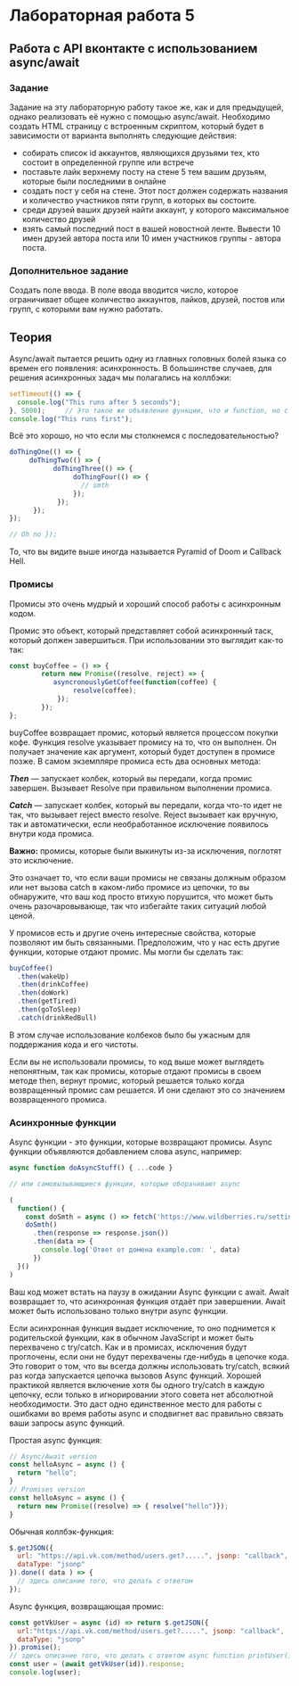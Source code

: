 # Лабораторная работа 5

## Работа с API вконтакте с использованием async/await

### Задание

Задание на эту лабораторную работу такое же, как и для предыдущей, однако реализовать её нужно с помощью async/await. Необходимо создать HTML страницу с встроенным скриптом, который будет в зависимости от варианта выполнять следующие действия:

* собирать список id аккаунтов, являющихся друзьями тех, кто состоит в определенной группе или встрече
* поставьте лайк верхнему посту на стене 5 тем вашим друзьям, которые были последними в онлайне
* создать пост у себя на стене. Этот пост должен содержать названия и количество участников пяти групп, в которых вы состоите.
* среди друзей ваших друзей найти аккаунт, у которого максимальное количество друзей
* взять самый последний пост в вашей новостной ленте. Вывести 10 имен друзей автора поста или 10 имен участников группы - автора поста.

### Дополнительное задание

Создать поле ввода. В поле ввода вводится число, которое ограничивает общее количество аккаунтов, лайков, друзей, постов или групп, с которыми вам нужно работать.

## Теория

Async/await пытается решить одну из главных головных болей языка со времен его появления: асинхронность. В большинстве случаев, для решения асинхронных задач мы полагались на коллбэки:

```js
setTimeout(() => {
  console.log("This runs after 5 seconds");
}, 5000);     // Это такое же объявление функции, что и function, но с другой областью видимости. Называется стрелочная функция.
console.log("This runs first");
```

Всё это хорошо, но что если мы столкнемся с последовательностью?

```js
doThingOne(() => {
     doThingTwo(() => {
           doThingThree(() => {
                doThingFour(() => {
                  // smth
                });
            });
      });
});

// Oh no });
```

То, что вы видите выше иногда называется Pyramid of Doom и Callback Hell.

### Промисы

Промисы это очень мудрый и хороший способ работы с асинхронным кодом.

Промис это объект, который представляет собой асинхронный таск, который должен завершиться. При использовании это выглядит как-то так:

```js
const buyCoffee = () => {
        return new Promise((resolve, reject) => {
           asyncronouslyGetCoffee(function(coffee) {
                resolve(coffee);
            });
        });
};
```

buyCoffee возвращает промис, который является процессом покупки кофе. Функция resolve указывает промису на то, что он выполнен. Он получает значение как аргумент, который будет доступен в промисе позже.
В самом экземпляре промиса есть два основных метода:

__*Then*__ — запускает колбек, который вы передали, когда промис завершен. Вызывает Resolve при правильном выполнении промиса.

__*Catch*__ — запускает колбек, который вы передали, когда что-то идет не так, что вызывает reject вместо resolve. Reject вызывает как вручную, так и автоматически, если необработанное исключение появилось внутри кода промиса.

__Важно:__ промисы, которые были выкинуты из-за исключения, поглотят это исключение.

Это означает то, что если ваши промисы не связаны должным образом или нет вызова catch в каком-либо промисе из цепочки, то вы обнаружите, что ваш код просто втихую порушится, что может быть очень разочаровывающе, так что избегайте таких ситуаций любой ценой.

У промисов есть и другие очень интересные свойства, которые позволяют им быть связанными. Предположим, что у нас есть другие функции, которые отдают промис. Мы могли бы сделать так:

```js
buyCoffee()
  .then(wakeUp)
  .then(drinkCoffee)
  .then(doWork)
  .then(getTired)
  .then(goToSleep)
  .catch(drinkRedBull)
```

В этом случае использование колбеков было бы ужасным для поддержания кода и его чистоты.

Если вы не использовали промисы, то код выше может выглядеть непонятным, так как промисы, которые отдают промисы в своем методе then, вернут промис, который решается только когда возвращенный промис сам решается. И они сделают это со значением возвращенного промиса.

### Асинхронные функции

Async функции - это функции, которые возвращают промисы.​ ​Async функции объявляются добавлением слова async, например:

```js
async function doAsyncStuff() { ...code }

// или самовызывающиеся функции, которые оборачивают async

(
  function() {
    const doSmth = async () => fetch('https://www.wildberries.ru/settings/global/get')
    doSmth()
      .then(response => response.json())
      .then(data => {
        console.log('Ответ от домена example.com: ', data)
      })
  }()
)

```

Ваш код может встать на паузу в ожидании Async функции с await. Await возвращает то, что асинхронная функция отдаёт при завершении. Await может быть использовано только внутри async функции.

Если асинхронная функция выдает исключение, то оно поднимется к родительской функции, как в обычном JavaScript и может быть перехвачено с try/catch. Как и в промисах, исключения будут проглочены, если они не будут перехвачены где-нибудь в цепочке кода. Это говорит о том, что вы всегда должны использовать try/catch, всякий раз когда запускается цепочка вызовов Async функций. Хорошей практикой является включение хотя бы одного try/catch в каждую цепочку, если только в игнорировании этого совета нет абсолютной необходимости. Это даст одно единственное место для работы с ошибками во время работы async и сподвигнет вас правильно связать ваши запросы async функций.

Простая async функция:

```js
// Async/Await version
const helloAsync = async () {
  return "hello"; 
}
// Promises version
const helloAsync = async () {
  return new Promise((resolve) => { resolve("hello")});
}
```

Обычная коллбэк-функция:

```js
$.getJSON({
  url: "​https://api.vk.com/method/users.get?.....​", jsonp: "callback",
  dataType: "jsonp"
}).done(( data ) => {
  // здесь описание того, что делать с ответом 
});
```

Async функция, возвращающая промис:

```js
const getVkUser = async (id) => return $.getJSON({
  url:"​https://api.vk.com/method/users.get?.....​", jsonp: "callback",
  dataType: "jsonp"
}).promise();
//​ здесь описание того, что делать с ответом async function printUser(id) {
const user = (await getVkUser(id)).response;
console.log(user);
```
